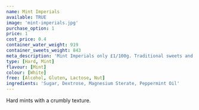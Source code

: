 ```yaml
---
name: Mint Imperials
available: TRUE
image: 'mint-imperials.jpg'
purchase_option: 1
price: 1
cost_price: 0.4
container_water_weight: 919
container_sweets_weight: 843
meta_description: 'Mint Imperials only £1/100g. Traditional sweets and more at Humbugs Confectionery Store. Specialists in satisfying your sweet tooth!'
type: [Hard, Mint]
flavour: [Mint]
colour: [White]
free: [Alcohol, Gluten, Lactose, Nut]
ingredients: 'Sugar, Dextrose, Magnesium Sterate, Peppermint Oil'
---
```

Hard mints with a crumbly texture.